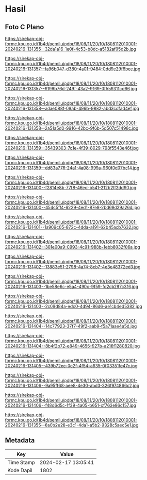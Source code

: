 # Hasil

## Foto C Plano

https://sirekap-obj-formc.kpu.go.id/1b4d/pemilu/pdpr/18/08/11/20/10/1808112010001-20240216-131355--32da1a16-1e0f-4c53-b8dc-a5182af05d2b.jpg

https://sirekap-obj-formc.kpu.go.id/1b4d/pemilu/pdpr/18/08/11/20/10/1808112010001-20240216-131357--fa96b047-d380-4a01-9484-0dd9e29f6bee.jpg

https://sirekap-obj-formc.kpu.go.id/1b4d/pemilu/pdpr/18/08/11/20/10/1808112010001-20240216-131357--9196b76d-249f-43a2-9169-0f559311cd66.jpg

https://sirekap-obj-formc.kpu.go.id/1b4d/pemilu/pdpr/18/08/11/20/10/1808112010001-20240216-131358--adae088f-08ab-496b-9882-abd3cdfad4ef.jpg

https://sirekap-obj-formc.kpu.go.id/1b4d/pemilu/pdpr/18/08/11/20/10/1808112010001-20240216-131358--2a51a5d0-9916-42bc-9f6b-5d507c51498c.jpg

https://sirekap-obj-formc.kpu.go.id/1b4d/pemilu/pdpr/18/08/11/20/10/1808112010001-20240216-131359--35439303-7c1e-4f39-8029-798f5543e46f.jpg

https://sirekap-obj-formc.kpu.go.id/1b4d/pemilu/pdpr/18/08/11/20/10/1808112010001-20240216-131359--dd83a776-24a1-4a08-999a-960f0d07bc14.jpg

https://sirekap-obj-formc.kpu.go.id/1b4d/pemilu/pdpr/18/08/11/20/10/1808112010001-20240216-131400--f2814e8b-77f8-46ed-b541-212b2ff2dd90.jpg

https://sirekap-obj-formc.kpu.go.id/1b4d/pemilu/pdpr/18/08/11/20/10/1808112010001-20240216-131400--454c5ff4-6229-4ed1-87e8-2bd69d29a26d.jpg

https://sirekap-obj-formc.kpu.go.id/1b4d/pemilu/pdpr/18/08/11/20/10/1808112010001-20240216-131401--1a909c05-872c-4dda-a191-62b45acb7632.jpg

https://sirekap-obj-formc.kpu.go.id/1b4d/pemilu/pdpr/18/08/11/20/10/1808112010001-20240216-131402--301e00a9-0993-4c91-988b-1ebb8032f06a.jpg

https://sirekap-obj-formc.kpu.go.id/1b4d/pemilu/pdpr/18/08/11/20/10/1808112010001-20240216-131402--13883e51-2798-4a74-8cb7-4e3e48372ed3.jpg

https://sirekap-obj-formc.kpu.go.id/1b4d/pemilu/pdpr/18/08/11/20/10/1808112010001-20240216-131403--1be58e6c-e5a4-490c-9f59-fd2cb287c316.jpg

https://sirekap-obj-formc.kpu.go.id/1b4d/pemilu/pdpr/18/08/11/20/10/1808112010001-20240216-131403--2c09d84a-edc0-4d94-86d6-ae1cb4ed5382.jpg

https://sirekap-obj-formc.kpu.go.id/1b4d/pemilu/pdpr/18/08/11/20/10/1808112010001-20240216-131404--14c77923-37f7-49f2-aab9-f5a71aae4a5d.jpg

https://sirekap-obj-formc.kpu.go.id/1b4d/pemilu/pdpr/18/08/11/20/10/1808112010001-20240216-131404--8b4f2b72-e849-4655-927b-a216f1280820.jpg

https://sirekap-obj-formc.kpu.go.id/1b4d/pemilu/pdpr/18/08/11/20/10/1808112010001-20240216-131405--439b72ee-0c2f-4f54-a935-0f03351fe47c.jpg

https://sirekap-obj-formc.kpu.go.id/1b4d/pemilu/pdpr/18/08/11/20/10/1808112010001-20240216-131406--9a95ff68-aee8-4e30-abd3-326f974866c2.jpg

https://sirekap-obj-formc.kpu.go.id/1b4d/pemilu/pdpr/18/08/11/20/10/1808112010001-20240216-131406--f48d6d5c-1f39-4a05-b651-cf763e86c157.jpg

https://sirekap-obj-formc.kpu.go.id/1b4d/pemilu/pdpr/18/08/11/20/10/1808112010001-20240216-131355--6a0b2e28-e3c1-4da1-a5b2-9328c5aec5e1.jpg


## Metadata

| Key        | Value               |
| ---------- | ------------------- |
| Time Stamp | 2024-02-17 13:05:41 |
| Kode Dapil | 1802                |



